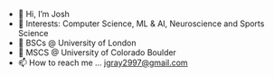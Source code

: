 - 👋 Hi, I’m Josh
- 👀 Interests: Computer Science, ML & AI, Neuroscience and Sports Science
- 🌱 BSCs @ University of London
- 🌱 MSCS @ University of Colorado Boulder
- 📫 How to reach me ... jgray2997@gmail.com

<!---
neongra/neongra is a ✨ special ✨ repository because its `README.md` (this file) appears on your GitHub profile.
You can click the Preview link to take a look at your changes.
--->
